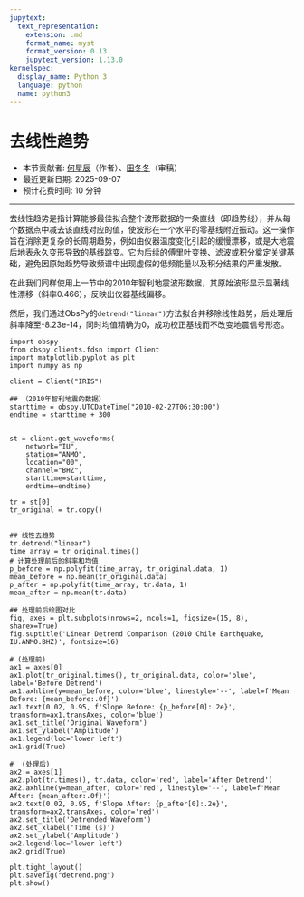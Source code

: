 ```yaml
---
jupytext:
  text_representation:
    extension: .md
    format_name: myst
    format_version: 0.13
    jupytext_version: 1.13.0
kernelspec:
  display_name: Python 3
  language: python
  name: python3
---
```


# 去线性趋势

- 本节贡献者: [何星辰](https://github.com/Chuan1937)（作者）、[田冬冬](https://me.seisman.info/)（审稿）
- 最近更新日期: 2025-09-07
- 预计花费时间: 10 分钟

---
去线性趋势是指计算能够最佳拟合整个波形数据的一条直线（即趋势线），并从每个数据点中减去该直线对应的值，使波形在一个水平的零基线附近振动。这一操作旨在消除更复杂的长周期趋势，例如由仪器温度变化引起的缓慢漂移，或是大地震后地表永久变形导致的基线跳变。它为后续的傅里叶变换、滤波或积分奠定关键基础，避免因原始趋势导致频谱中出现虚假的低频能量以及积分结果的严重发散。



在此我们同样使用上一节中的2010年智利地震波形数据，其原始波形显示显著线性漂移（斜率0.466），反映出仪器基线偏移。


然后，我们通过ObsPy的`detrend("linear")`方法拟合并移除线性趋势，后处理后斜率降至-8.23e-14，同时均值精确为0，成功校正基线而不改变地震信号形态。


```{code-cell} ipython3
import obspy
from obspy.clients.fdsn import Client
import matplotlib.pyplot as plt
import numpy as np

client = Client("IRIS")

## （2010年智利地震的数据）
starttime = obspy.UTCDateTime("2010-02-27T06:30:00")
endtime = starttime + 300  


st = client.get_waveforms(
    network="IU",
    station="ANMO", 
    location="00", 
    channel="BHZ",
    starttime=starttime, 
    endtime=endtime)
    
tr = st[0]
tr_original = tr.copy()


## 线性去趋势
tr.detrend("linear")
time_array = tr_original.times()
# 计算处理前后的斜率和均值
p_before = np.polyfit(time_array, tr_original.data, 1)
mean_before = np.mean(tr_original.data)
p_after = np.polyfit(time_array, tr.data, 1)
mean_after = np.mean(tr.data)

## 处理前后绘图对比
fig, axes = plt.subplots(nrows=2, ncols=1, figsize=(15, 8), sharex=True)
fig.suptitle('Linear Detrend Comparison (2010 Chile Earthquake, IU.ANMO.BHZ)', fontsize=16)

# (处理前)
ax1 = axes[0]
ax1.plot(tr_original.times(), tr_original.data, color='blue', label='Before Detrend')
ax1.axhline(y=mean_before, color='blue', linestyle='--', label=f'Mean Before: {mean_before:.0f}')
ax1.text(0.02, 0.95, f'Slope Before: {p_before[0]:.2e}', transform=ax1.transAxes, color='blue')
ax1.set_title('Original Waveform')
ax1.set_ylabel('Amplitude')
ax1.legend(loc='lower left')
ax1.grid(True)

#  (处理后)
ax2 = axes[1]
ax2.plot(tr.times(), tr.data, color='red', label='After Detrend')
ax2.axhline(y=mean_after, color='red', linestyle='--', label=f'Mean After: {mean_after:.0f}')
ax2.text(0.02, 0.95, f'Slope After: {p_after[0]:.2e}', transform=ax2.transAxes, color='red')
ax2.set_title('Detrended Waveform')
ax2.set_xlabel('Time (s)')
ax2.set_ylabel('Amplitude')
ax2.legend(loc='lower left')
ax2.grid(True)

plt.tight_layout() 
plt.savefig("detrend.png")
plt.show()

```
<!-- 
![detrend-2](detrend.png) -->